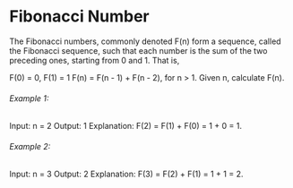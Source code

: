 # Fibonacci Number

The Fibonacci numbers, commonly denoted F(n) form a sequence, called the Fibonacci sequence, such that each number is the sum of the two preceding ones, starting from 0 and 1. That is,

F(0) = 0, F(1) = 1
F(n) = F(n - 1) + F(n - 2), for n > 1.
Given n, calculate F(n).

###### Example 1:

Input: n = 2
Output: 1
Explanation: F(2) = F(1) + F(0) = 1 + 0 = 1.

###### Example 2:

Input: n = 3
Output: 2
Explanation: F(3) = F(2) + F(1) = 1 + 1 = 2.